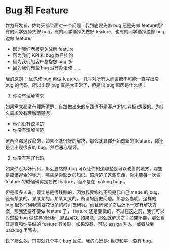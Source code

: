 # Bug 和 Feature

作为开发者，你每天都会面对一个问题：我到底要先修 bug 还是先做 feature呢?  有的同学选择先修 bug，有的同学选择先做好 feature，也有的同学选择边修 bug 边做 feature.

* 因为我们老板更关注新 feature
* 因为我们 KPI 和 bug 数目挂钩
* 因为我们的客户总抱怨 bug 多
* 因为我们有些 bug 没有办法修
......

我的原则： 优先修 bug 再做 feature。 几乎对所有人而言都不可能一直写出没 bug 的代码，所以出现 bug 真是太正常了，但是出 bug 原因是什么呢：

1. 你没有理解需求

如果需求都没有理解清楚，自然做出来的东西也不是客户(PM,  老板)想要的。为什么需求没有理解清楚呢：

* 他们没有说清楚
* 你没有理解清楚

这两点都是致命的，如果不能很好的解决，那么就算你开始做新的 feature，你还是会出现很多的 bug，然后恶心循环。

2. 你没有写好代码

如果你没写好代码，那么显然修 bug 可以让你知道哪些是可以改善的地方，哪些是应该避免的地方，哪些是你缺乏的知识。搞清楚了这些东西，你才能每一次做 feature 的时候确实是在做 feature，而不是在 making bugs。

但是很多人说，现实总是很残酷的，因为我要修的不只是我自己 made 的 bug，还有某某的，某某某的，某某某某的，所谓的历史问题。那怎么办呢，这样的 bug 很多时候我需要花很多的时间去研究，而且研究了之后还不一定有解决方案，那我还要不要做 feature 了， feature 还是要做的，不过在这之前，我们可以对这些 bug 做这样的分析：能否解决, 如果能，那么就解决之；如果不能，那么看其是否和你要做的 feature 有关联，如果没有，可以 assign 别人，或者放到 backlog 里面去。

说了那么多，其实就几个字：bug 优先。我的心愿是: 世界和平，没有 bug。
